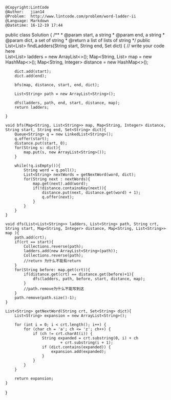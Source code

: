 ```
@Copyright:LintCode
@Author:   jian14
@Problem:  http://www.lintcode.com/problem/word-ladder-ii
@Language: Markdown
@Datetime: 16-12-19 17:44
```

public class Solution {
    /**
      * @param start, a string
      * @param end, a string
      * @param dict, a set of string
      * @return a list of lists of string
      */
    public List<List<String>> findLadders(String start, String end, Set<String> dict) {
        // write your code here  
        List<List<String>> ladders = new ArrayList<>();
        Map<String, List<String>> map = new HashMap<>();
        Map<String, Integer> distance = new HashMap<>();
        
        dict.add(start);
        dict.add(end);
        
        bfs(map, distance, start, end, dict);
        
        List<String> path = new ArrayList<String>();
        
        dfs(ladders, path, end, start, distance, map);
        return ladders;
        
    }
    
    void bfs(Map<String, List<String>> map, Map<String, Integer> distance, String start, String end, Set<String> dict){
        Queue<String> q = new LinkedList<String>();
        q.offer(start);
        distance.put(start, 0);
        for(String s: dict){
            map.put(s, new ArrayList<String>());
        }
        
        while(!q.isEmpty()){
            String word = q.poll();
            List<String> nextWords = getNextWord(word, dict);
            for(String next : nextWords){
                map.get(next).add(word);
                if(!distance.containsKey(next)){
                    distance.put(next, distance.get(word) + 1);
                    q.offer(next);
                }
            }
        }
    }
    
    void dfs(List<List<String>> ladders, List<String> path, String crt, String start, Map<String, Integer> distance, Map<String, List<String>> map ){
        path.add(crt);
        if(crt == start){
            Collections.reverse(path);
            ladders.add(new ArrayList<String>(path));
            Collections.reverse(path);
            //return 为什么不能有return
        }
        for(String before: map.get(crt)){
            if(distance.get(crt) == distance.get(before)+1){
                dfs(ladders, path, before, start, distance, map);
            }
            //path.remove为什么不能写到这
        }
        path.remove(path.size()-1);
    }
    
    List<String> getNextWord(String crt, Set<String> dict){
        List<String> expansion = new ArrayList<String>();

        for (int i = 0; i < crt.length(); i++) {
            for (char ch = 'a'; ch <= 'z'; ch++) {
                if (ch != crt.charAt(i)) {
                    String expanded = crt.substring(0, i) + ch
                            + crt.substring(i + 1);
                    if (dict.contains(expanded)) {
                        expansion.add(expanded);
                    }
                }
            }
        }

        return expansion;
    }
}